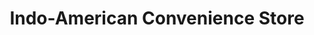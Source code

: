 ---
title: "Indo-American Convenience Store"
url: /acton/indo-american-convenience-store/
shop: Lebensmittel
---